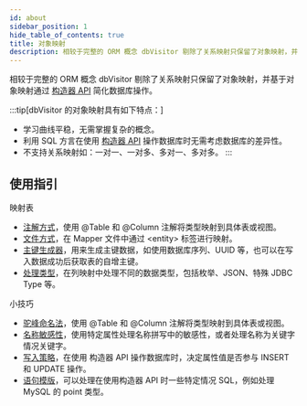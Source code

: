 ```yaml
---
id: about
sidebar_position: 1
hide_table_of_contents: true
title: 对象映射
description: 相较于完整的 ORM 概念 dbVisitor 剔除了关系映射只保留了对象映射，并基于对象映射通过构造器 API简化数据库操作。
---
```


相较于完整的 ORM 概念 dbVisitor 剔除了关系映射只保留了对象映射，并基于对象映射通过 [构造器 API](../../api/wrapper_api) 简化数据库操作。

:::tip[dbVisitor 的对象映射具有如下特点：]
- 学习曲线平稳，无需掌握复杂的概念。
- 利用 SQL 方言在使用 [构造器 API](../../api/wrapper_api) 操作数据库时无需考虑数据库的差异性。
- 不支持关系映射如：一对一、一对多、多对一、多对多。
:::

## 使用指引

映射表
- [注解方式](./basic)，使用 @Table 和 @Column 注解将类型映射到具体表或视图。
- [文件方式](../file/entity_map)，在 Mapper 文件中通过 &lt;entity&gt; 标签进行映射。
- [主键生成器](./keytype)，用来生成主键数据，如使用数据库序列、UUID 等，也可以在写入数据成功后获取表的自增主键。
- [处理类型](./type)，在列映射中处理不同的数据类型，包括枚举、JSON、特殊 JDBC Type 等。

小技巧
- [驼峰命名法](./camel_case)，使用 @Table 和 @Column 注解将类型映射到具体表或视图。
- [名称敏感性](./delimited)，使用特定属性处理名称拼写中的敏感性，或者处理名称为关键字情况关键字。
- [写入策略](./write_policy)，在使用 构造器 API 操作数据库时，决定属性值是否参与 INSERT 和 UPDATE 操作。
- [语句模版](./template)，可以处理在使用构造器 API 时一些特定情况 SQL，例如处理 MySQL 的 point 类型。
